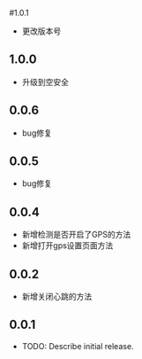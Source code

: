 #1.0.1
* 更改版本号

## 1.0.0

* 升级到空安全

## 0.0.6

* bug修复

## 0.0.5

* bug修复

## 0.0.4

* 新增检测是否开启了GPS的方法
* 新增打开gps设置页面方法

## 0.0.2

* 新增关闭心跳的方法

## 0.0.1

* TODO: Describe initial release.

